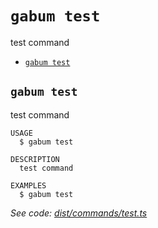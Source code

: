`gabum test`
============

test command

* [`gabum test`](#gabum-test)

## `gabum test`

test command

```
USAGE
  $ gabum test

DESCRIPTION
  test command

EXAMPLES
  $ gabum test
```

_See code: [dist/commands/test.ts](https://github.com/Galitan-dev/Gabum/blob/v1.6.6/dist/commands/test.ts)_

